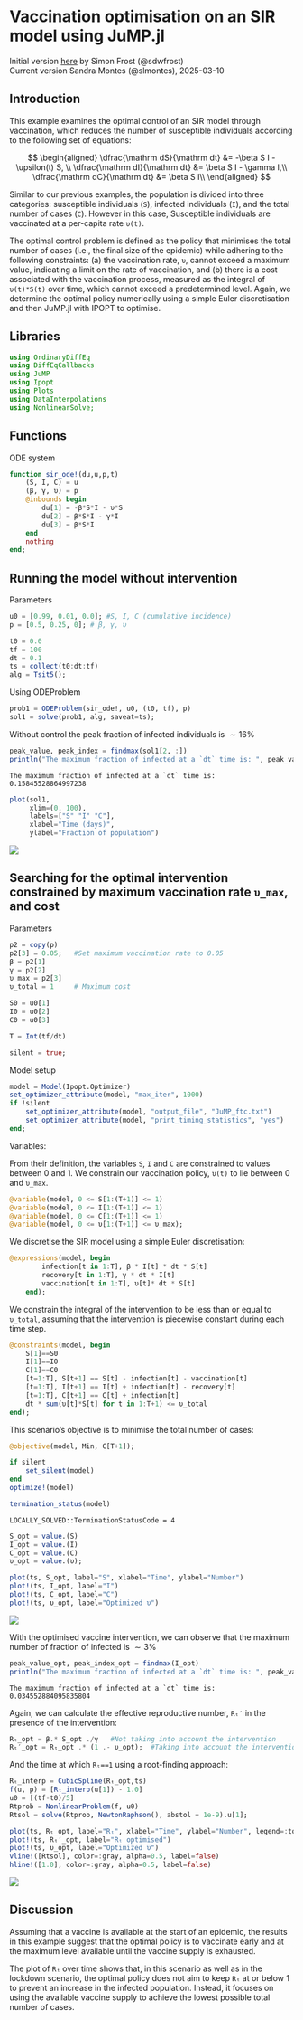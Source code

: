 # Vaccination optimisation on an SIR model using JuMP.jl


Initial version
[here](https://github.com/epirecipes/sir-julia/blob/master/markdown/function_map_vaccine_jump/function_map_vaccine_jump.md)
by Simon Frost (@sdwfrost)  
Current version Sandra Montes (@slmontes), 2025-03-10

## Introduction

This example examines the optimal control of an SIR model through
vaccination, which reduces the number of susceptible individuals
according to the following set of equations:

$$
\begin{aligned}
\dfrac{\mathrm dS}{\mathrm dt} &= -\beta S I - \upsilon(t) S, \\
\dfrac{\mathrm dI}{\mathrm dt} &= \beta S I - \gamma I,\\ 
\dfrac{\mathrm dC}{\mathrm dt} &= \beta S I\\
\end{aligned}
$$

Similar to our previous examples, the population is divided into three
categories: susceptible individuals (`S`), infected individuals (`I`),
and the total number of cases (`C`). However in this case, Susceptible
individuals are vaccinated at a per-capita rate `υ(t)`.

The optimal control problem is defined as the policy that minimises the
total number of cases (i.e., the final size of the epidemic) while
adhering to the following constraints: (a) the vaccination rate, `υ`,
cannot exceed a maximum value, indicating a limit on the rate of
vaccination, and (b) there is a cost associated with the vaccination
process, measured as the integral of `υ(t)*S(t)` over time, which cannot
exceed a predetermined level. Again, we determine the optimal policy
numerically using a simple Euler discretisation and then JuMP.jl with
IPOPT to optimise.

## Libraries

``` julia
using OrdinaryDiffEq
using DiffEqCallbacks
using JuMP
using Ipopt
using Plots
using DataInterpolations
using NonlinearSolve;
```

## Functions

ODE system

``` julia
function sir_ode!(du,u,p,t)
    (S, I, C) = u
    (β, γ, υ) = p
    @inbounds begin
        du[1] = -β*S*I - υ*S
        du[2] = β*S*I - γ*I
        du[3] = β*S*I
    end
    nothing
end;
```

## Running the model without intervention

Parameters

``` julia
u0 = [0.99, 0.01, 0.0]; #S, I, C (cumulative incidence)
p = [0.5, 0.25, 0]; # β, γ, υ
```

``` julia
t0 = 0.0
tf = 100
dt = 0.1
ts = collect(t0:dt:tf)
alg = Tsit5();
```

Using ODEProblem

``` julia
prob1 = ODEProblem(sir_ode!, u0, (t0, tf), p)
sol1 = solve(prob1, alg, saveat=ts);
```

Without control the peak fraction of infected individuals is $\sim 16\%$

``` julia
peak_value, peak_index = findmax(sol1[2, :]) 
println("The maximum fraction of infected at a `dt` time is: ", peak_value)
```

    The maximum fraction of infected at a `dt` time is: 0.15845528864997238

``` julia
plot(sol1,
     xlim=(0, 100),
     labels=["S" "I" "C"],
     xlabel="Time (days)",
     ylabel="Fraction of population")
```

![](SIR_vaccination_JuMP_files/figure-commonmark/cell-8-output-1.svg)

## Searching for the optimal intervention constrained by maximum vaccination rate `υ_max`, and cost

Parameters

``` julia
p2 = copy(p)
p2[3] = 0.05;   #Set maximum vaccination rate to 0.05
β = p2[1]
γ = p2[2]
υ_max = p2[3]
υ_total = 1     # Maximum cost

S0 = u0[1]
I0 = u0[2]
C0 = u0[3]

T = Int(tf/dt)

silent = true;
```

Model setup

``` julia
model = Model(Ipopt.Optimizer)
set_optimizer_attribute(model, "max_iter", 1000)
if !silent
    set_optimizer_attribute(model, "output_file", "JuMP_ftc.txt")
    set_optimizer_attribute(model, "print_timing_statistics", "yes")
end;
```

Variables:

From their definition, the variables `S`, `I` and `C` are constrained to
values between 0 and 1. We constrain our vaccination policy, `υ(t)` to
lie between 0 and `υ_max`.

``` julia
@variable(model, 0 <= S[1:(T+1)] <= 1)
@variable(model, 0 <= I[1:(T+1)] <= 1)
@variable(model, 0 <= C[1:(T+1)] <= 1)
@variable(model, 0 <= υ[1:(T+1)] <= υ_max);
```

We discretise the SIR model using a simple Euler discretisation:

``` julia
@expressions(model, begin
        infection[t in 1:T], β * I[t] * dt * S[t]  
        recovery[t in 1:T], γ * dt * I[t] 
        vaccination[t in 1:T], υ[t]* dt * S[t] 
    end);
```

We constrain the integral of the intervention to be less than or equal
to `υ_total`, assuming that the intervention is piecewise constant
during each time step.

``` julia
@constraints(model, begin
    S[1]==S0
    I[1]==I0
    C[1]==C0
    [t=1:T], S[t+1] == S[t] - infection[t] - vaccination[t]
    [t=1:T], I[t+1] == I[t] + infection[t] - recovery[t]
    [t=1:T], C[t+1] == C[t] + infection[t]
    dt * sum(υ[t]*S[t] for t in 1:T+1) <= υ_total
end);
```

This scenario’s objective is to minimise the total number of cases:

``` julia
@objective(model, Min, C[T+1]);
```

``` julia
if silent
    set_silent(model)
end
optimize!(model)
```

``` julia
termination_status(model)
```

    LOCALLY_SOLVED::TerminationStatusCode = 4

``` julia
S_opt = value.(S)
I_opt = value.(I)
C_opt = value.(C)
υ_opt = value.(υ);
```

``` julia
plot(ts, S_opt, label="S", xlabel="Time", ylabel="Number")
plot!(ts, I_opt, label="I")
plot!(ts, C_opt, label="C")
plot!(ts, υ_opt, label="Optimized υ")
```

![](SIR_vaccination_JuMP_files/figure-commonmark/cell-18-output-1.svg)

With the optimised vaccine intervention, we can observe that the maximum
number of fraction of infected is $\sim 3\%$

``` julia
peak_value_opt, peak_index_opt = findmax(I_opt) 
println("The maximum fraction of infected at a `dt` time is: ", peak_value_opt)
```

    The maximum fraction of infected at a `dt` time is: 0.034552884095835804

Again, we can calculate the effective reproductive number, `Rₜ′` in the
presence of the intervention:

``` julia
Rₜ_opt = β.* S_opt ./γ   #Not taking into account the intervention
Rₜ′_opt = Rₜ_opt .* (1 .- υ_opt);  #Taking into account the intervention
```

And the time at which `Rₜ==1` using a root-finding approach:

``` julia
Rₜ_interp = CubicSpline(Rₜ_opt,ts)
f(u, p) = [Rₜ_interp(u[1]) - 1.0]
u0 = [(tf-t0)/5]
Rtprob = NonlinearProblem(f, u0)
Rtsol = solve(Rtprob, NewtonRaphson(), abstol = 1e-9).u[1];
```

``` julia
plot(ts, Rₜ_opt, label="Rₜ", xlabel="Time", ylabel="Number", legend=:topright, xlim=(0,100))
plot!(ts, Rₜ′_opt, label="Rₜ optimised")
plot!(ts, υ_opt, label="Optimized υ")
vline!([Rtsol], color=:gray, alpha=0.5, label=false)
hline!([1.0], color=:gray, alpha=0.5, label=false)
```

![](SIR_vaccination_JuMP_files/figure-commonmark/cell-22-output-1.svg)

## Discussion

Assuming that a vaccine is available at the start of an epidemic, the
results in this example suggest that the optimal policy is to vaccinate
early and at the maximum level available until the vaccine supply is
exhausted.

The plot of `Rₜ` over time shows that, in this scenario as well as in
the lockdown scenario, the optimal policy does not aim to keep `Rₜ` at
or below 1 to prevent an increase in the infected population. Instead,
it focuses on using the available vaccine supply to achieve the lowest
possible total number of cases.
